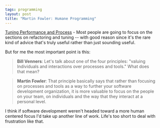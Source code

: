 ```yaml
---
tags: programming
layout: post
title: "Martin Fowler: Humane Programming"
---
```




<a href="http://www.artima.com/intv/tunable.html">Tuning Performance and Process</a> - Most people are going to focus on the sections on refactoring and tuning -- with good reason since it's the rare kind of advice that's truly useful rather than just sounding useful.

<p>But for me the most important point is this:</p>

<blockquote><b>Bill Venners</b>: Let's talk about one of the four principles: "valuing Individuals and interactions over processes and tools." What does that mean?</blockquote>

<blockquote><b>Martin Fowler</b>: That principle basically says that rather than focusing on processes and tools as a way to further your software development organization, it is more valuable to focus on the people on your team, on individuals and the way that they interact at a personal level.</blockquote>

<p>I think if software development weren't headed toward a more human centered focus I'd take up another line of work. Life's too short to deal with frustration like that.</p>


